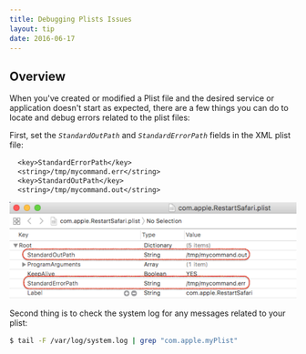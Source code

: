 ```yaml
---
title: Debugging Plists Issues
layout: tip
date: 2016-06-17
---
```


## Overview

When you've created or modified a Plist file and the desired service or application doesn't start as expected, there are a few things you can do to locate and debug errors related to the plist files:

First, set the _```StandardOutPath```_ and _```StandardErrorPath```_ fields in the XML plist file:

```
  <key>StandardErrorPath</key>
  <string>/tmp/mycommand.err</string>
  <key>StandardOutPath</key>
  <string>/tmp/mycommand.out</string>
```

![plist-dbg](/assets/images/tips/plist-dbg.png)

Second thing is to check the system log for any messages related to your plist:

```bash
$ tail -F /var/log/system.log | grep "com.apple.myPlist"
```
